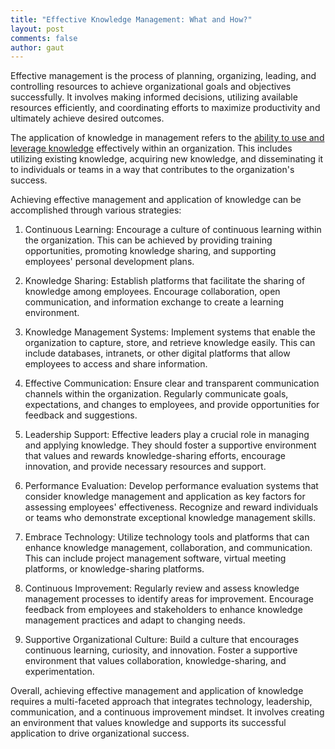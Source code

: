 ```yaml
---
title: "Effective Knowledge Management: What and How?"
layout: post
comments: false
author: gaut
---
```

Effective management is the process of planning, organizing, leading, and controlling resources to achieve organizational goals and objectives successfully. It involves making informed decisions, utilizing available resources efficiently, and coordinating efforts to maximize productivity and ultimately achieve desired outcomes.

The application of knowledge in management refers to the [ability to use and leverage knowledge](/knowledge-management/) effectively within an organization. This includes utilizing existing knowledge, acquiring new knowledge, and disseminating it to individuals or teams in a way that contributes to the organization's success.

Achieving effective management and application of knowledge can be accomplished through various strategies:

1. Continuous Learning: Encourage a culture of continuous learning within the organization. This can be achieved by providing training opportunities, promoting knowledge sharing, and supporting employees' personal development plans.
    
2. Knowledge Sharing: Establish platforms that facilitate the sharing of knowledge among employees. Encourage collaboration, open communication, and information exchange to create a learning environment.
    
3. Knowledge Management Systems: Implement systems that enable the organization to capture, store, and retrieve knowledge easily. This can include databases, intranets, or other digital platforms that allow employees to access and share information.
    
4. Effective Communication: Ensure clear and transparent communication channels within the organization. Regularly communicate goals, expectations, and changes to employees, and provide opportunities for feedback and suggestions.
    
5. Leadership Support: Effective leaders play a crucial role in managing and applying knowledge. They should foster a supportive environment that values and rewards knowledge-sharing efforts, encourage innovation, and provide necessary resources and support.
    
6. Performance Evaluation: Develop performance evaluation systems that consider knowledge management and application as key factors for assessing employees' effectiveness. Recognize and reward individuals or teams who demonstrate exceptional knowledge management skills.

7. Embrace Technology: Utilize technology tools and platforms that can enhance knowledge management, collaboration, and communication. This can include project management software, virtual meeting platforms, or knowledge-sharing platforms.
    
8. Continuous Improvement: Regularly review and assess knowledge management processes to identify areas for improvement. Encourage feedback from employees and stakeholders to enhance knowledge management practices and adapt to changing needs.
    
9. Supportive Organizational Culture: Build a culture that encourages continuous learning, curiosity, and innovation. Foster a supportive environment that values collaboration, knowledge-sharing, and experimentation.
    

Overall, achieving effective management and application of knowledge requires a multi-faceted approach that integrates technology, leadership, communication, and a continuous improvement mindset. It involves creating an environment that values knowledge and supports its successful application to drive organizational success.